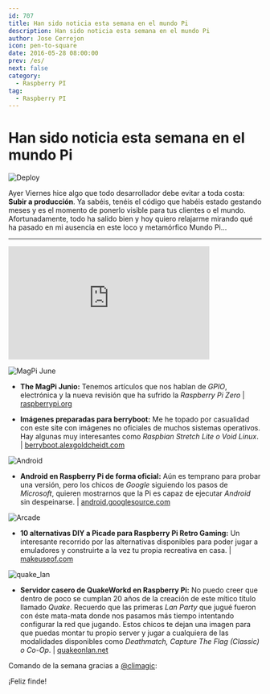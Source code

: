 ```yaml
---
id: 707
title: Han sido noticia esta semana en el mundo Pi
description: Han sido noticia esta semana en el mundo Pi
author: Jose Cerrejon
icon: pen-to-square
date: 2016-05-28 08:00:00
prev: /es/
next: false
category:
  - Raspberry PI
tag:
  - Raspberry PI
---
```


# Han sido noticia esta semana en el mundo Pi

![Deploy](/images/2016/05/deploy_script_original_idea.png)

Ayer Viernes hice algo que todo desarrollador debe evitar a toda costa: **Subir a producción**. Ya sabéis, tenéis el código que habéis estado gestando meses y es el momento de ponerlo visible para tus clientes o el mundo. Afortunadamente, todo ha salido bien y hoy quiero relajarme mirando qué ha pasado en mi ausencia en este loco y metamórfico Mundo Pi...

- - -
<iframe width="400" height="225" src="https://www.youtube.com/embed/PXReWIHc6-Q?rel=0&amp;showinfo=0" frameborder="0" allowfullscreen></iframe>

![MagPi June](/images/2016/05/magpi_june.png)

* **The MagPi Junio:** Tenemos artículos que nos hablan de *GPIO*, electrónica y la nueva revisión que ha sufrido la *Raspberry Pi Zero* | [raspberrypi.org](https://www.raspberrypi.org/magpi/issues/46/)

* **Imágenes preparadas para berryboot:** Me he topado por casualidad con este site con imágenes no oficiales de muchos sistemas operativos. Hay algunas muy interesantes como *Raspbian Stretch Lite o Void Linux*. | [berryboot.alexgoldcheidt.com](http://berryboot.alexgoldcheidt.com/images/)

![Android](/images/2015/04/lollipop.png)

* **Android en Raspberry Pi de forma oficial:** Aún es temprano para probar una versión, pero los chicos de *Google* siguiendo los pasos de *Microsoft*, quieren mostrarnos que la Pi es capaz de ejecutar *Android* sin despeinarse. | [android.googlesource.com](https://android.googlesource.com/device/pifoundation/rpi3/)

![Arcade](/images/ada_retrogaming.jpg)

* **10 alternativas DIY a Picade para Raspberry Pi Retro Gaming:** Un interesante recorrido por las alternativas disponibles para poder jugar a emuladores y construirte a la vez tu propia recreativa en casa. | [makeuseof.com](http://www.makeuseof.com/tag/10-diy-alternatives-picade-raspberry-pi-retro-gaming/)

![quake_lan](/images/2016/05/quake_lan.png)

* **Servidor casero de QuakeWorkd en Raspberry Pi:** No puedo creer que dentro de poco se cumplan 20 años de la creación de este mítico título llamado *Quake*. Recuerdo que las primeras *Lan Party* que jugué fueron con éste mata-mata donde nos pasamos más tiempo intentando configurar la red que jugando. Estos chicos te dejan una imagen para que puedas montar tu propio server y jugar a cualquiera de las modalidades disponibles como *Deathmatch, Capture The Flag (Classic) o Co-Op*. | [quakeonlan.net](http://www.quakeonlan.net/quakeworld-co-op-edition/)

Comando de la semana gracias a [@climagic](https://twitter.com/climagic/):




¡Feliz finde!